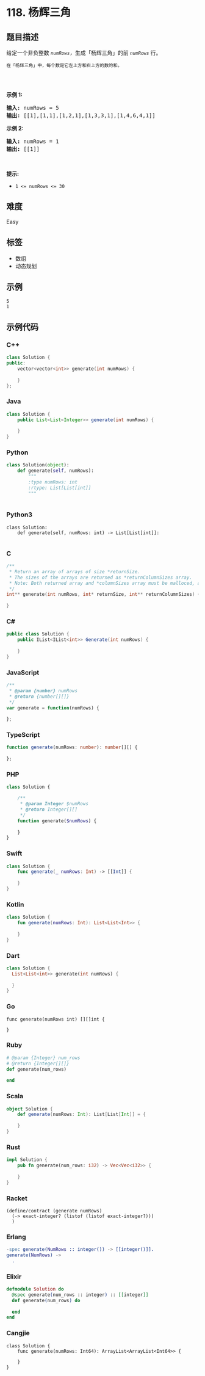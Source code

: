 # 118. 杨辉三角

## 题目描述

<p>给定一个非负整数 <em><code>numRows</code>，</em>生成「杨辉三角」的前 <em><code>numRows</code> </em>行。</p>

<p><small>在「杨辉三角」中，每个数是它左上方和右上方的数的和。</small></p>

<p><img alt="" src="https://pic.leetcode-cn.com/1626927345-DZmfxB-PascalTriangleAnimated2.gif" /></p>

<p> </p>

<p><strong>示例 1:</strong></p>

<pre>
<strong>输入:</strong> numRows = 5
<strong>输出:</strong> [[1],[1,1],[1,2,1],[1,3,3,1],[1,4,6,4,1]]
</pre>

<p><strong>示例 2:</strong></p>

<pre>
<strong>输入:</strong> numRows = 1
<strong>输出:</strong> [[1]]
</pre>

<p> </p>

<p><strong>提示:</strong></p>

<ul>
	<li><code>1 <= numRows <= 30</code></li>
</ul>


## 难度

Easy

## 标签

- 数组
- 动态规划

## 示例

```
5
1
```

## 示例代码

### C++

```cpp
class Solution {
public:
    vector<vector<int>> generate(int numRows) {
        
    }
};
```

### Java

```java
class Solution {
    public List<List<Integer>> generate(int numRows) {
        
    }
}
```

### Python

```python
class Solution(object):
    def generate(self, numRows):
        """
        :type numRows: int
        :rtype: List[List[int]]
        """
        
```

### Python3

```python3
class Solution:
    def generate(self, numRows: int) -> List[List[int]]:
        
```

### C

```c
/**
 * Return an array of arrays of size *returnSize.
 * The sizes of the arrays are returned as *returnColumnSizes array.
 * Note: Both returned array and *columnSizes array must be malloced, assume caller calls free().
 */
int** generate(int numRows, int* returnSize, int** returnColumnSizes) {
    
}
```

### C#

```csharp
public class Solution {
    public IList<IList<int>> Generate(int numRows) {
        
    }
}
```

### JavaScript

```javascript
/**
 * @param {number} numRows
 * @return {number[][]}
 */
var generate = function(numRows) {
    
};
```

### TypeScript

```typescript
function generate(numRows: number): number[][] {
    
};
```

### PHP

```php
class Solution {

    /**
     * @param Integer $numRows
     * @return Integer[][]
     */
    function generate($numRows) {
        
    }
}
```

### Swift

```swift
class Solution {
    func generate(_ numRows: Int) -> [[Int]] {
        
    }
}
```

### Kotlin

```kotlin
class Solution {
    fun generate(numRows: Int): List<List<Int>> {
        
    }
}
```

### Dart

```dart
class Solution {
  List<List<int>> generate(int numRows) {
    
  }
}
```

### Go

```golang
func generate(numRows int) [][]int {
    
}
```

### Ruby

```ruby
# @param {Integer} num_rows
# @return {Integer[][]}
def generate(num_rows)
    
end
```

### Scala

```scala
object Solution {
    def generate(numRows: Int): List[List[Int]] = {
        
    }
}
```

### Rust

```rust
impl Solution {
    pub fn generate(num_rows: i32) -> Vec<Vec<i32>> {
        
    }
}
```

### Racket

```racket
(define/contract (generate numRows)
  (-> exact-integer? (listof (listof exact-integer?)))
  )
```

### Erlang

```erlang
-spec generate(NumRows :: integer()) -> [[integer()]].
generate(NumRows) ->
  .
```

### Elixir

```elixir
defmodule Solution do
  @spec generate(num_rows :: integer) :: [[integer]]
  def generate(num_rows) do
    
  end
end
```

### Cangjie

```cangjie
class Solution {
    func generate(numRows: Int64): ArrayList<ArrayList<Int64>> {

    }
}
```


